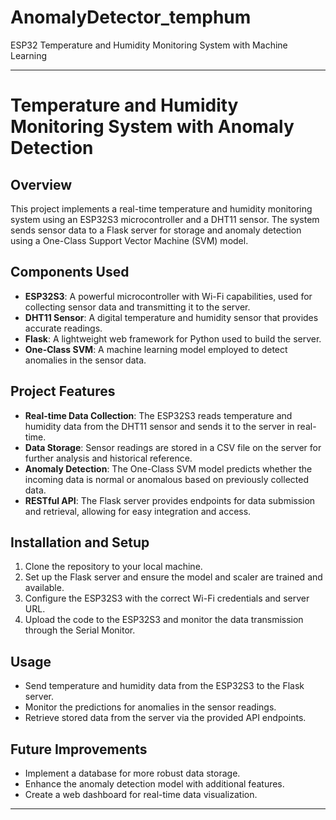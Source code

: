 # AnomalyDetector_temphum
ESP32 Temperature and Humidity Monitoring System with Machine Learning

---

# Temperature and Humidity Monitoring System with Anomaly Detection

## Overview

This project implements a real-time temperature and humidity monitoring system using an ESP32S3 microcontroller and a DHT11 sensor. The system sends sensor data to a Flask server for storage and anomaly detection using a One-Class Support Vector Machine (SVM) model.

## Components Used

- **ESP32S3**: A powerful microcontroller with Wi-Fi capabilities, used for collecting sensor data and transmitting it to the server.
- **DHT11 Sensor**: A digital temperature and humidity sensor that provides accurate readings.
- **Flask**: A lightweight web framework for Python used to build the server.
- **One-Class SVM**: A machine learning model employed to detect anomalies in the sensor data.

## Project Features

- **Real-time Data Collection**: The ESP32S3 reads temperature and humidity data from the DHT11 sensor and sends it to the server in real-time.
- **Data Storage**: Sensor readings are stored in a CSV file on the server for further analysis and historical reference.
- **Anomaly Detection**: The One-Class SVM model predicts whether the incoming data is normal or anomalous based on previously collected data.
- **RESTful API**: The Flask server provides endpoints for data submission and retrieval, allowing for easy integration and access.

## Installation and Setup

1. Clone the repository to your local machine.
2. Set up the Flask server and ensure the model and scaler are trained and available.
3. Configure the ESP32S3 with the correct Wi-Fi credentials and server URL.
4. Upload the code to the ESP32S3 and monitor the data transmission through the Serial Monitor.

## Usage

- Send temperature and humidity data from the ESP32S3 to the Flask server.
- Monitor the predictions for anomalies in the sensor readings.
- Retrieve stored data from the server via the provided API endpoints.

## Future Improvements

- Implement a database for more robust data storage.
- Enhance the anomaly detection model with additional features.
- Create a web dashboard for real-time data visualization.

---
